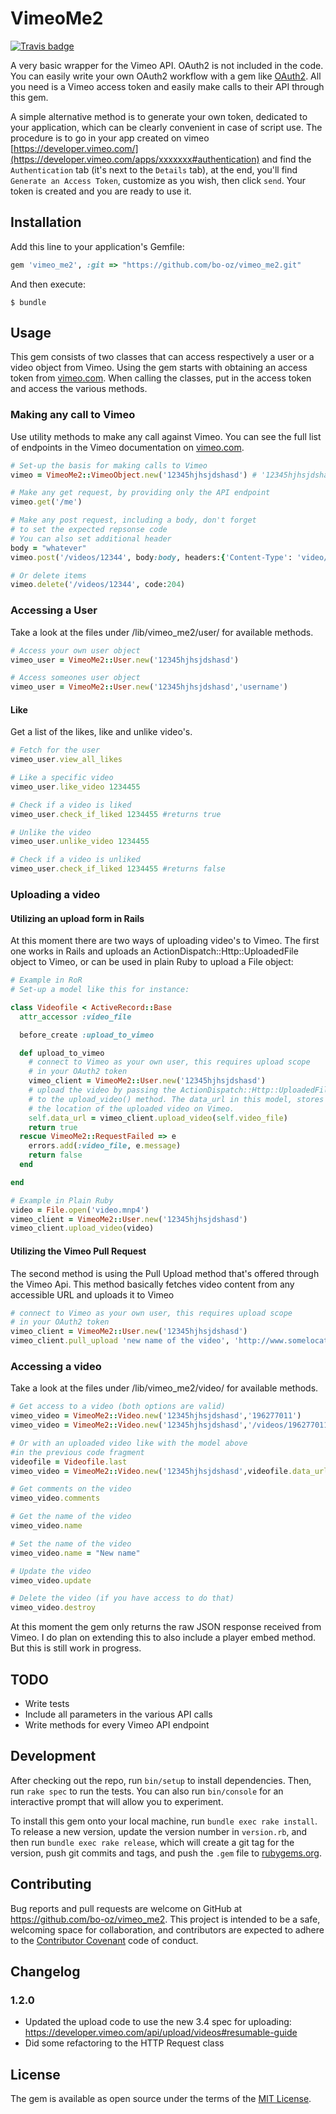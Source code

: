 # VimeoMe2

[![Travis badge](https://travis-ci.org/bo-oz/vimeo_me2.svg?branch=master)](https://travis-ci.org/bo-oz/vimeo_me2)

A very basic wrapper for the Vimeo API. OAuth2 is not included in the code. You can easily write your own OAuth2 workflow with a gem like [OAuth2](https://github.com/intridea/oauth2). All you need is a Vimeo access token and easily make calls to their API through this gem.

A simple alternative method is to generate your own token, dedicated to your application, which can be clearly convenient in case of script use.
The procedure is to go in your app created on vimeo [https://developer.vimeo.com/](https://developer.vimeo.com/apps/xxxxxxx#authentication) and find the `Authentication` tab (it's next to the `Details` tab),
at the end, you'll find `Generate an Access Token`, customize as you wish, then click `send`. Your token is created and you are ready to use it.

## Installation

Add this line to your application's Gemfile:

```ruby
gem 'vimeo_me2', :git => "https://github.com/bo-oz/vimeo_me2.git"
```

And then execute:

    $ bundle


## Usage

This gem consists of two classes that can access respectively a user or a video object from Vimeo. Using the gem starts with obtaining an access token from [vimeo.com](https://developer.vimeo.com). When calling the classes, put in the access token and access the various methods.

### Making any call to Vimeo
Use utility methods to make any call against Vimeo. You can see the full list of endpoints in the Vimeo documentation on [vimeo.com](https://developer.vimeo.com).

```ruby
# Set-up the basis for making calls to Vimeo
vimeo = VimeoMe2::VimeoObject.new('12345hjhsjdshasd') # '12345hjhsjdshasd' must be replace by a valid token

# Make any get request, by providing only the API endpoint
vimeo.get('/me')

# Make any post request, including a body, don't forget
# to set the expected repsonse code
# You can also set additional header
body = "whatever"
vimeo.post('/videos/12344', body:body, headers:{'Content-Type': 'video/mp4'}, code:201)

# Or delete items
vimeo.delete('/videos/12344', code:204)

```

### Accessing a User
Take a look at the files under /lib/vimeo_me2/user/ for available methods.

```ruby
# Access your own user object
vimeo_user = VimeoMe2::User.new('12345hjhsjdshasd')

# Access someones user object
vimeo_user = VimeoMe2::User.new('12345hjhsjdshasd','username')
```

#### Like
Get a list of the likes, like and unlike video's.

```ruby
# Fetch for the user
vimeo_user.view_all_likes

# Like a specific video
vimeo_user.like_video 1234455

# Check if a video is liked
vimeo_user.check_if_liked 1234455 #returns true

# Unlike the video
vimeo_user.unlike_video 1234455

# Check if a video is unliked
vimeo_user.check_if_liked 1234455 #returns false

```
### Uploading a video
#### Utilizing an upload form in Rails
At this moment there are two ways of uploading video's to Vimeo. The first one works in Rails and uploads an ActionDispatch::Http::UploadedFile object to Vimeo, or can be used in plain Ruby to upload a File object:

```ruby
# Example in RoR
# Set-up a model like this for instance:

class Videofile < ActiveRecord::Base
  attr_accessor :video_file

  before_create :upload_to_vimeo

  def upload_to_vimeo
    # connect to Vimeo as your own user, this requires upload scope
    # in your OAuth2 token
    vimeo_client = VimeoMe2::User.new('12345hjhsjdshasd')
    # upload the video by passing the ActionDispatch::Http::UploadedFile
    # to the upload_video() method. The data_url in this model, stores
    # the location of the uploaded video on Vimeo.
    self.data_url = vimeo_client.upload_video(self.video_file)
    return true
  rescue VimeoMe2::RequestFailed => e
    errors.add(:video_file, e.message)
    return false
  end

end

# Example in Plain Ruby
video = File.open('video.mnp4')
vimeo_client = VimeoMe2::User.new('12345hjhsjdshasd')
vimeo_client.upload_video(video)


```
#### Utilizing the Vimeo Pull Request
The second method is using the Pull Upload method that's offered through the Vimeo Api. This method basically fetches video content from any accessible URL and uploads it to Vimeo

```ruby
# connect to Vimeo as your own user, this requires upload scope
# in your OAuth2 token
vimeo_client = VimeoMe2::User.new('12345hjhsjdshasd')
vimeo_client.pull_upload 'new name of the video', 'http://www.somelocation.com/video_content.mp4'
```

### Accessing a video
Take a look at the files under /lib/vimeo_me2/video/ for available methods.

```ruby
# Get access to a video (both options are valid)
vimeo_video = VimeoMe2::Video.new('12345hjhsjdshasd','196277011')
vimeo_video = VimeoMe2::Video.new('12345hjhsjdshasd','/videos/196277011')

# Or with an uploaded video like with the model above
#in the previous code fragment
videofile = Videofile.last
vimeo_video = VimeoMe2::Video.new('12345hjhsjdshasd',videofile.data_url)

# Get comments on the video
vimeo_video.comments

# Get the name of the video
vimeo_video.name

# Set the name of the video
vimeo_video.name = "New name"

# Update the video
vimeo_video.update

# Delete the video (if you have access to do that)
vimeo_video.destroy
```

At this moment the gem only returns the raw JSON response received from Vimeo. I do plan on extending this to also include a player embed method. But this is still work in progress.

## TODO

* Write tests
* Include all parameters in the various API calls
* Write methods for every Vimeo API endpoint

## Development

After checking out the repo, run `bin/setup` to install dependencies. Then, run `rake spec` to run the tests. You can also run `bin/console` for an interactive prompt that will allow you to experiment.

To install this gem onto your local machine, run `bundle exec rake install`. To release a new version, update the version number in `version.rb`, and then run `bundle exec rake release`, which will create a git tag for the version, push git commits and tags, and push the `.gem` file to [rubygems.org](https://rubygems.org).

## Contributing

Bug reports and pull requests are welcome on GitHub at https://github.com/bo-oz/vimeo_me2. This project is intended to be a safe, welcoming space for collaboration, and contributors are expected to adhere to the [Contributor Covenant](http://contributor-covenant.org) code of conduct.

## Changelog

### 1.2.0
* Updated the upload code to use the new 3.4 spec for uploading: https://developer.vimeo.com/api/upload/videos#resumable-guide
* Did some refactoring to the HTTP Request class


## License

The gem is available as open source under the terms of the [MIT License](http://opensource.org/licenses/MIT).
